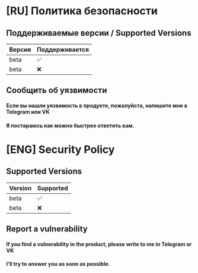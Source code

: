 # [RU] Политика безопасности

## Поддерживаемые версии / Supported Versions

| Версия  | Поддерживается          |
| ------- | ------------------ |
| beta    | :white_check_mark: |
| beta    | :x:                |

## Сообщить об уязвимости

#### Если вы нашли уязвимость в продукте, пожалуйста, напишите мне в Telegram или VK
#### Я постараюсь как можно быстрее ответить вам.

# [ENG] Security Policy
## Supported Versions

| Version | Supported          |
| ------- | ------------------ |
| beta    | :white_check_mark: |
| beta    | :x:                |

## Report a vulnerability

#### If you find a vulnerability in the product, please write to me in Telegram or VK
#### I'll try to answer you as soon as possible.

